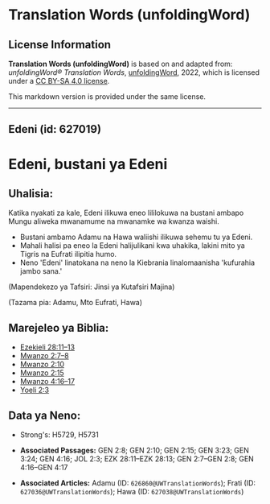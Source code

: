 # Translation Words (unfoldingWord)

## License Information

**Translation Words (unfoldingWord)** is based on and adapted from: _unfoldingWord® Translation Words_, [unfoldingWord](https://unfoldingword.org/utw), 2022, which is licensed under a [CC BY-SA 4.0 license](https://creativecommons.org/licenses/by-sa/4.0/legalcode.en).

This markdown version is provided under the same license.



--------------------------------

## Edeni (id: 627019)

Edeni, bustani ya Edeni
=======================

Uhalisia:
---------

Katika nyakati za kale, Edeni ilikuwa eneo lililokuwa na bustani ambapo Mungu aliweka mwanamume na mwanamke wa kwanza waishi.

* Bustani ambamo Adamu na Hawa waliishi ilikuwa sehemu tu ya Edeni.
* Mahali halisi pa eneo la Edeni halijulikani kwa uhakika, lakini mito ya Tigris na Eufrati ilipitia humo.
* Neno 'Edeni' linatokana na neno la Kiebrania linalomaanisha 'kufurahia jambo sana.'

(Mapendekezo ya Tafsiri: Jinsi ya Kutafsiri Majina)

(Tazama pia: Adamu, Mto Eufrati, Hawa)

Marejeleo ya Biblia:
--------------------

* [Ezekieli 28:11–13](https://ref.ly/Ezek28:11-Ezek28:13)
* [Mwanzo 2:7–8](https://ref.ly/Gen2:7-Gen2:8)
* [Mwanzo 2:10](https://ref.ly/Gen2:10)
* [Mwanzo 2:15](https://ref.ly/Gen2:15)
* [Mwanzo 4:16–17](https://ref.ly/Gen4:16-Gen4:17)
* [Yoeli 2:3](https://ref.ly/Joel2:3)

Data ya Neno:
-------------

* Strong's: H5729, H5731

* **Associated Passages:** GEN 2:8; GEN 2:10; GEN 2:15; GEN 3:23; GEN 3:24; GEN 4:16; JOL 2:3; EZK 28:11–EZK 28:13; GEN 2:7–GEN 2:8; GEN 4:16–GEN 4:17
* **Associated Articles:** Adamu (ID: `626860@UWTranslationWords`); Frati (ID: `627036@UWTranslationWords`); Hawa (ID: `627038@UWTranslationWords`)


